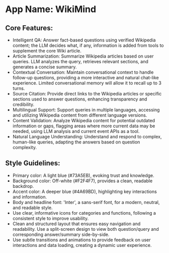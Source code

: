 # **App Name**: WikiMind

## Core Features:

- Intelligent QA: Answer fact-based questions using verified Wikipedia content; the LLM decides what, if any, information is added from tools to supplement the core Wiki article.
- Article Summarization: Summarize Wikipedia articles based on user queries. LLM analyzes the query, retrieves relevant sections, and generates a concise summary.
- Contextual Conversation: Maintain conversational context to handle follow-up questions, providing a more interactive and natural chat-like experience. Limited conversational memory will allow it to recall up to 3 turns.
- Source Citation: Provide direct links to the Wikipedia articles or specific sections used to answer questions, enhancing transparency and credibility.
- Multilingual Support: Support queries in multiple languages, accessing and utilizing Wikipedia content from different language versions.
- Content Validation: Analyze Wikipedia content for potential outdated information or gaps, flagging areas where more current data may be needed, using LLM analysis and current event APIs as a tool.
- Natural Language Understanding: Understand and respond to complex, human-like queries, adapting the answers based on question complexity.

## Style Guidelines:

- Primary color: A light blue (#73A5EB), evoking trust and knowledge.
- Background color: Off-white (#F2F4F7), provides a clean, readable backdrop.
- Accent color: A deeper blue (#4A69BD), highlighting key interactions and information.
- Body and headline font: 'Inter', a sans-serif font, for a modern, neutral, and readable style.
- Use clear, informative icons for categories and functions, following a consistent style to improve usability.
- Clean and structured layout that ensures easy navigation and readability. Use a split-screen design to view both question/query and corresponding answer/summary side-by-side.
- Use subtle transitions and animations to provide feedback on user interactions and data loading, creating a dynamic user experience.